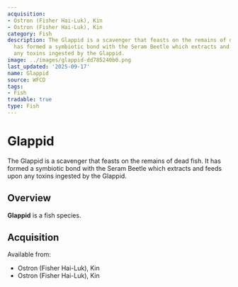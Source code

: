 ```yaml
---
acquisition:
- Ostron (Fisher Hai-Luk), Kin
- Ostron (Fisher Hai-Luk), Kin
category: Fish
description: The Glappid is a scavenger that feasts on the remains of dead fish. It
  has formed a symbiotic bond with the Seram Beetle which extracts and feeds upon
  any toxins ingested by the Glappid.
image: ../images/glappid-dd785240b0.png
last_updated: '2025-09-17'
name: Glappid
source: WFCD
tags:
- Fish
tradable: true
type: Fish
---
```


# Glappid

The Glappid is a scavenger that feasts on the remains of dead fish. It has formed a symbiotic bond with the Seram Beetle which extracts and feeds upon any toxins ingested by the Glappid.

## Overview

**Glappid** is a fish species.

## Acquisition

Available from:
- Ostron (Fisher Hai-Luk), Kin
- Ostron (Fisher Hai-Luk), Kin

